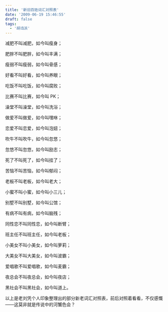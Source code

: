 ```yaml
---
title: '新旧百姓词汇对照表'
date: '2009-06-19 15:46:55'
draft: false
tags:
  - '胡诌派'
---
```


减肥不叫减肥，如今叫瘦身；

肥胖不叫肥胖，如今叫丰满；

瘦弱不叫瘦弱，如今叫骨感；

好看不叫好看，如今叫养眼；

吃饭不叫吃饭，如今叫腐败；

比赛不叫比赛，如今叫 PK；

澡堂不叫澡堂，如今叫洗浴；

做爱不叫做爱，如今叫嘿咻；

恋爱不叫恋爱，如今叫泡妞；

吹牛不叫吹牛，如今叫忽悠；

忽悠不叫忽悠，如今叫励志；

死了不叫死了，如今叫挂了；

苦恼不叫苦恼，如今叫郁闷；

老板不叫老板，如今叫老大；

小蜜不叫小蜜，如今叫小三儿；

别墅不叫别墅，如今叫公馆；

有病不叫有病，如今叫脑残；

同性恋不叫同性恋，如今叫断臂；

班主任不叫班主任，如今叫老板；

小美女不叫小美女，如今叫萝莉；

大美女不叫大美女，如今叫波霸；

爱唱歌不叫爱唱歌，如今叫麦霸；

夜总会不叫夜总会，如今叫夜店；

黑社会不叫黑社会，如今叫道上。

以上是老刘凭个人印象整理出的部分新老词汇对照表，前后对照着看看，不仅感慨——这莫非就是传说中的河蟹色会？
